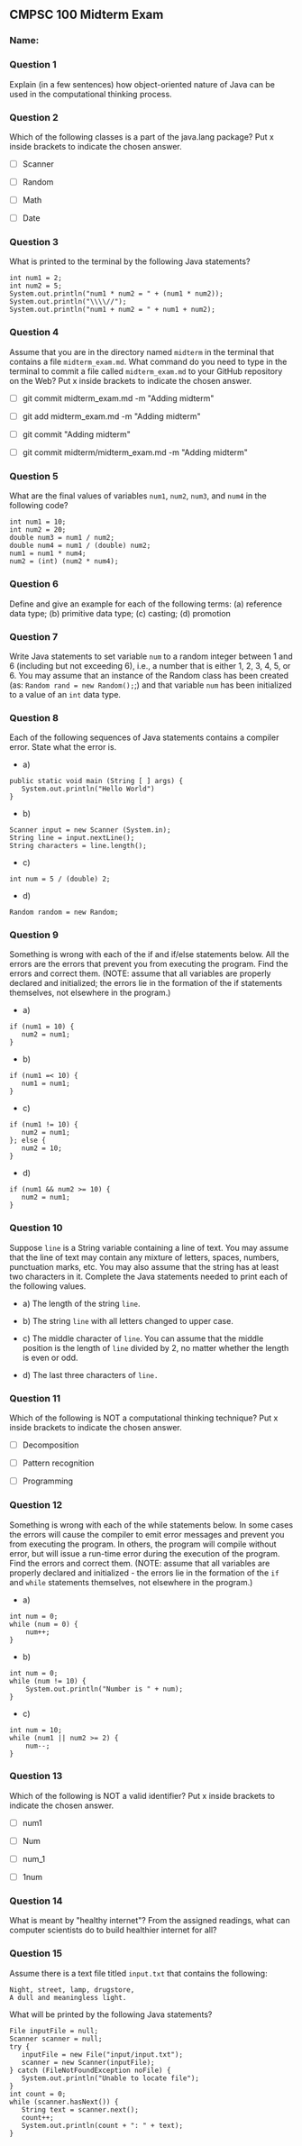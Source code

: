 ## CMPSC 100 Midterm Exam
### Name:


### Question 1
Explain (in a few sentences) how object-oriented nature of Java can be used in the computational thinking process.


### Question 2
Which of the following classes is a part of the java.lang package? Put x inside brackets to indicate the chosen answer.
- [ ] Scanner
- [ ] Random
- [ ] Math
- [ ] Date


### Question 3
What is printed to the terminal by the following Java statements?

```
int num1 = 2;
int num2 = 5;
System.out.println("num1 * num2 = " + (num1 * num2));
System.out.println("\\\\//");
System.out.println("num1 + num2 = " + num1 + num2);
```


### Question 4
Assume that you are in the directory named `midterm` in the terminal that contains a file  `midterm_exam.md`. What command do you need to type in the terminal to commit a file called `midterm_exam.md` to your GitHub repository on the Web? Put x inside brackets to indicate the chosen answer.

- [ ] git commit midterm_exam.md -m "Adding midterm"
- [ ] git add midterm_exam.md -m "Adding midterm"
- [ ] git commit "Adding midterm"
- [ ] git commit midterm/midterm_exam.md -m "Adding midterm"


### Question 5
What are the final values of variables `num1`, `num2`, `num3`, and `num4` in the following code?
```
int num1 = 10;
int num2 = 20;
double num3 = num1 / num2;
double num4 = num1 / (double) num2;
num1 = num1 * num4;
num2 = (int) (num2 * num4);
```


### Question 6
Define and give an example for each of the following terms: (a) reference data type; (b) primitive data type; (c) casting; (d) promotion


### Question 7
Write Java statements to set variable `num` to a random integer between 1 and 6 (including but not exceeding 6), i.e., a number that is either 1, 2, 3, 4, 5, or 6. You may assume that an instance of the Random class has been created (as: `Random rand = new Random();`;) and that variable `num` has been initialized to a value of an `int` data type.


### Question 8
Each of the following sequences of Java statements contains a compiler error. State what the error is.

* a)

```
public static void main (String [ ] args) {
   System.out.println("Hello World")
}
```   

* b)   

```
Scanner input = new Scanner (System.in);
String line = input.nextLine();
String characters = line.length();
```

* c)

```
int num = 5 / (double) 2;
```

* d)

```
Random random = new Random;
```

### Question 9
Something is wrong with each of the if and if/else statements below. All the errors are the errors that prevent you from executing the program. Find the errors and correct them. (NOTE: assume that all variables are properly declared and initialized; the errors lie in the formation of the if statements themselves, not elsewhere in the program.)

* a)

```
if (num1 = 10) {
   num2 = num1;
}
```

* b)

```
if (num1 =< 10) {
   num1 = num1;
}
```

* c)

```
if (num1 != 10) {
   num2 = num1;
}; else {
   num2 = 10;
}
```

* d)

```
if (num1 && num2 >= 10) {
   num2 = num1;
}
```   


### Question 10
Suppose `line` is a String variable containing a line of text. You may assume that the line of text may contain any mixture of letters, spaces, numbers, punctuation marks, etc. You may also assume that the string has at least two characters in it. Complete the Java statements needed to print each of the following values.
* a) The length of the string `line`.

* b)  The string `line` with all letters changed to upper case.

* c) The middle character of `line`. You can assume that the middle position is the length of `line` divided by 2, no matter whether the length is even or odd.

* d) The last three characters of `line.`


### Question 11
Which of the following is NOT a computational thinking technique? Put x inside brackets to indicate the chosen answer.
- [ ] Decomposition
- [ ] Pattern recognition
- [ ] Programming


### Question 12
Something is wrong with each of the while statements below. In some cases the errors will cause the compiler to emit error messages and prevent you from executing the program. In others, the program will compile without error, but will issue a run-time error during the execution of the program. Find the errors and correct them. (NOTE: assume that all variables are properly declared and initialized - the errors lie in the formation of the `if` and `while` statements themselves, not elsewhere in the program.)

* a)

```
int num = 0;
while (num = 0) {
    num++;
}
```

* b)

```
int num = 0;
while (num != 10) {
    System.out.println("Number is " + num);
}
```

* c)

```
int num = 10;  
while (num1 || num2 >= 2) {
    num--;
}
```

### Question 13
Which of the following is NOT a valid identifier? Put x inside brackets to indicate the chosen answer.
- [ ] num1
- [ ] Num
- [ ] num_1
- [ ] 1num


### Question 14
What is meant by "healthy internet"? From the assigned readings, what can computer scientists do to build healthier internet for all?


### Question 15
Assume there is a text file titled `input.txt` that contains the following:

```
Night, street, lamp, drugstore,
A dull and meaningless light.
```

What will be printed by the following Java statements?

```
File inputFile = null;
Scanner scanner = null;
try {
   inputFile = new File("input/input.txt");
   scanner = new Scanner(inputFile);
} catch (FileNotFoundException noFile) {
   System.out.println("Unable to locate file");
}
int count = 0;
while (scanner.hasNext()) {
   String text = scanner.next();
   count++;
   System.out.println(count + ": " + text);
}
```
